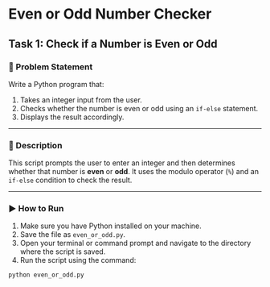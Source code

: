 # Even or Odd Number Checker

## Task 1: Check if a Number is Even or Odd

### 📌 Problem Statement
Write a Python program that:
1. Takes an integer input from the user.
2. Checks whether the number is even or odd using an `if-else` statement.
3. Displays the result accordingly.

---

### 🧾 Description

This script prompts the user to enter an integer and then determines whether that number is **even** or **odd**. It uses the modulo operator (`%`) and an `if-else` condition to check the result.

---

### ▶️ How to Run

1. Make sure you have Python installed on your machine.
2. Save the file as `even_or_odd.py`.
3. Open your terminal or command prompt and navigate to the directory where the script is saved.
4. Run the script using the command:

```bash
python even_or_odd.py
